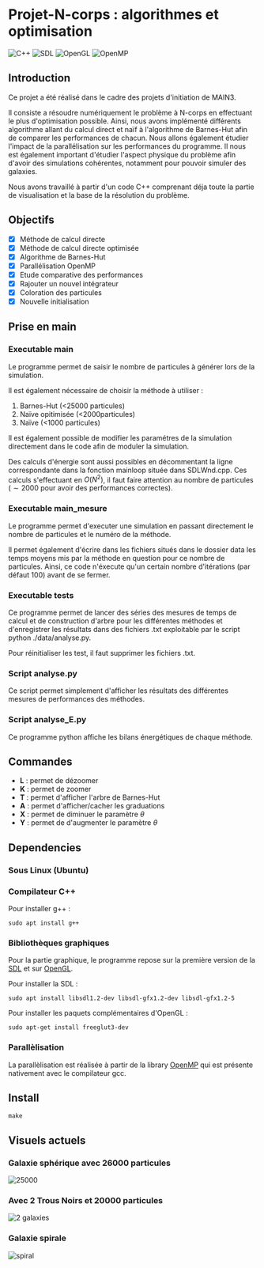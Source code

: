# Projet-N-corps : algorithmes et optimisation
![C++](https://img.shields.io/badge/language-C%2B%2B-blue)
![SDL](https://img.shields.io/badge/library-SDL-red)
![OpenGL](https://img.shields.io/badge/library-OpenGL-red)
![OpenMP](https://img.shields.io/badge/library-OpenMP-yellowgreen)

## Introduction

Ce projet a été réalisé dans le cadre des projets d'initiation de MAIN3.

Il consiste a résoudre numériquement le problème à N-corps en effectuant le plus d'optimisation possible.
Ainsi, nous avons implémenté différents algorithme allant du calcul direct et naïf à l'algorithme de Barnes-Hut afin de comparer les performances de chacun.
Nous allons également étudier l'impact de la parallélisation sur les performances du programme.
Il nous est également important d'étudier l'aspect physique du problème afin d'avoir des simulations cohérentes, notamment pour pouvoir simuler des galaxies.

Nous avons travaillé à partir d'un code C++ comprenant déja toute la partie de visualisation et la base de la résolution du problème.

## Objectifs

- [x] Méthode de calcul directe
- [x] Méthode de calcul directe optimisée
- [x] Algorithme de Barnes-Hut
- [x] Parallélisation OpenMP
- [x] Etude comparative des performances
- [x] Rajouter un nouvel intégrateur
- [x] Coloration des particules
- [x] Nouvelle initialisation

##  Prise en main

### Executable main 
Le programme permet de saisir le nombre de particules à générer lors de la simulation.

Il est également nécessaire de choisir la méthode à utiliser :

1. Barnes-Hut (<25000 particules)
2. Naïve opitimisée (<2000particules)
3. Naïve (<1000 particules)

Il est également possible de modifier les paramétres de la simulation directement dans le code afin de moduler la simulation.

Des calculs d'énergie sont aussi possibles en décommentant la ligne correspondante dans la fonction 
mainloop située dans SDLWnd.cpp. Ces calculs s'effectuant en $O(N^2)$, il faut faire attention au nombre de particules ($\sim 2000$ pour avoir des performances correctes).

### Executable main_mesure
Le programme permet d'executer une simulation en passant directement le nombre de particules et le numéro de la méthode. 

Il permet également d'écrire dans les fichiers situés dans le dossier data les temps moyens mis par la méthode en question pour ce nombre de particules. Ainsi, ce code n'éxecute qu'un certain nombre d'itérations (par défaut $100$) avant de se fermer.

### Executable tests
Ce programme permet de lancer des séries des mesures de temps de calcul et de construction d'arbre pour les différentes méthodes et d'enregistrer les résultats dans des fichiers .txt exploitable par le script python ./data/analyse.py.

Pour réinitialiser les test, il faut supprimer les fichiers .txt.

### Script analyse.py
Ce script permet simplement d'afficher les résultats des différentes mesures de performances des méthodes.

### Script analyse_E.py
Ce programme python affiche les bilans énergétiques de chaque méthode.


## Commandes

- **L** : permet  de dézoomer
- **K** : permet de zoomer
- **T** : permet d'afficher l'arbre de Barnes-Hut
- **A** : permet d'afficher/cacher les graduations
- **X** : permet de diminuer le paramètre $\theta$
- **Y** : permet de d'augmenter le paramètre $\theta$

## Dependencies

###  Sous Linux (Ubuntu)

### Compilateur C++
Pour installer g++ :
```
sudo apt install g++
```

### Bibliothèques graphiques

Pour la partie graphique, le programme repose sur la première version de la [SDL](https://www.libsdl.org/) et sur [OpenGL](https://www.opengl.org/).

Pour installer la SDL :
```
sudo apt install libsdl1.2-dev libsdl-gfx1.2-dev libsdl-gfx1.2-5
```

Pour installer les paquets complémentaires d'OpenGL :
```
sudo apt-get install freeglut3-dev
```

### Parallèlisation

La parallèlisation est réalisée à partir de la library [OpenMP](https://www.openmp.org/) qui est présente nativement avec le compilateur gcc.

## Install

```
make
```
 
## Visuels actuels

### Galaxie sphérique avec 26000 particules
![25000](/visuels/N-corps.png)

### Avec 2 Trous Noirs et 20000 particules
![2 galaxies](/visuels/2_galax.png)

### Galaxie spirale
![spiral](./visuels/spirale.png)
